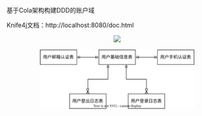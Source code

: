 基于Cola架构构建DDD的账户域

Knife4j文档：http://localhost:8080/doc.html

<p align="center">
  <img src="img/账户域事件风暴.svg">
  <br/>
</p>

<p align="center">
  <img src="img/user-ddd-er.svg" style="width:70%; height:auto;">
  <br/>
</p>



